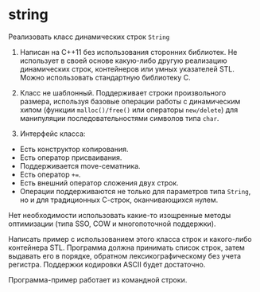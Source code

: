 # string

Реализовать класс динамических строк `String`

1. Написан на C++11 без использования сторонних библиотек. Не использует в своей основе 
какую-либо другую реализацию динамических строк, контейнеров или умных указателей STL.
Можно использовать стандартную библиотеку C.

2. Класс не шаблонный. Поддерживает строки произвольного размера, используя базовые 
операции работы с динамическим хипом (функции `malloc()/free()` или операторы `new/delete`)
для манипуляции последовательностями символов типа `char`.

3. Интерфейс класса:
- Есть конструктор копирования.
- Есть оператор присваивания.
- Поддерживается move-сематника.
- Есть оператор `+=`.
- Есть внешний оператор сложения двух строк.
- Операции поддерживаются не только для параметров типа `String`, но и для традиционных С-строк, оканчивающихся нулем.

Нет необходимости использовать какие-то изощренные методы оптимизации (типа SSO, COW и многопоточной поддержки).

Написать пример с использованием этого класса строк и какого-либо контейнера STL. 
Программа должна принимать список строк, затем выдавать его в порядке, обратном
лексикографическому без учета регистра. Поддержки кодировки ASCII будет достаточно.

Программа-пример работает из командной строки.
